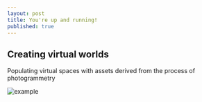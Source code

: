 ```yaml
---
layout: post
title: You're up and running!
published: true
---
```


## Creating virtual worlds

Populating virtual spaces with assets derived from the process of photogrammetry

![example]({{site.baseurl}}/http://imgur.com/a/xAhZF)
